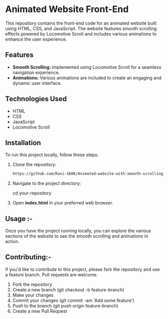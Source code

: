 # Animated Website Front-End

This repository contains the front-end code for an animated website built using HTML, CSS, and JavaScript. The website features smooth scrolling effects powered by Locomotive Scroll and includes various animations to enhance the user experience.

## Features

- **Smooth Scrolling:** Implemented using Locomotive Scroll for a seamless navigation experience.
- **Animations:** Various animations are included to create an engaging and dynamic user interface.

## Technologies Used

- HTML
- CSS
- JavaScript
- Locomotive Scroll

## Installation

To run this project locally, follow these steps:

1. Clone the repository:
   ```bash
   https://github.com/Ravi-1606/Animated-website-with-smooth-scrolling-powered-by-Locomotive-Scroll.
   
2. Navigate to the project directory:
   
   cd your-repository

4. Open **index.html** in your preferred web browser.

## Usage :-

Once you have the project running locally, you can explore the various sections of the website to see the smooth scrolling and animations in action.

## Contributing:-

If you'd like to contribute to this project, please fork the repository and use a feature branch. Pull requests are welcome.

1. Fork the repository
2. Create a new branch (git checkout -b feature-branch)
3. Make your changes
4. Commit your changes (git commit -am 'Add some feature')
5. Push to the branch (git push origin feature-branch)
6. Create a new Pull Request


